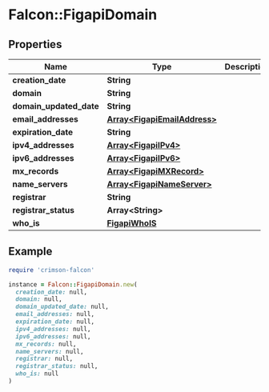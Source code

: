 # Falcon::FigapiDomain

## Properties

| Name | Type | Description | Notes |
| ---- | ---- | ----------- | ----- |
| **creation_date** | **String** |  | [optional] |
| **domain** | **String** |  | [optional] |
| **domain_updated_date** | **String** |  | [optional] |
| **email_addresses** | [**Array&lt;FigapiEmailAddress&gt;**](FigapiEmailAddress.md) |  | [optional] |
| **expiration_date** | **String** |  | [optional] |
| **ipv4_addresses** | [**Array&lt;FigapiIPv4&gt;**](FigapiIPv4.md) |  | [optional] |
| **ipv6_addresses** | [**Array&lt;FigapiIPv6&gt;**](FigapiIPv6.md) |  | [optional] |
| **mx_records** | [**Array&lt;FigapiMXRecord&gt;**](FigapiMXRecord.md) |  | [optional] |
| **name_servers** | [**Array&lt;FigapiNameServer&gt;**](FigapiNameServer.md) |  | [optional] |
| **registrar** | **String** |  | [optional] |
| **registrar_status** | **Array&lt;String&gt;** |  | [optional] |
| **who_is** | [**FigapiWhoIS**](FigapiWhoIS.md) |  | [optional] |

## Example

```ruby
require 'crimson-falcon'

instance = Falcon::FigapiDomain.new(
  creation_date: null,
  domain: null,
  domain_updated_date: null,
  email_addresses: null,
  expiration_date: null,
  ipv4_addresses: null,
  ipv6_addresses: null,
  mx_records: null,
  name_servers: null,
  registrar: null,
  registrar_status: null,
  who_is: null
)
```

